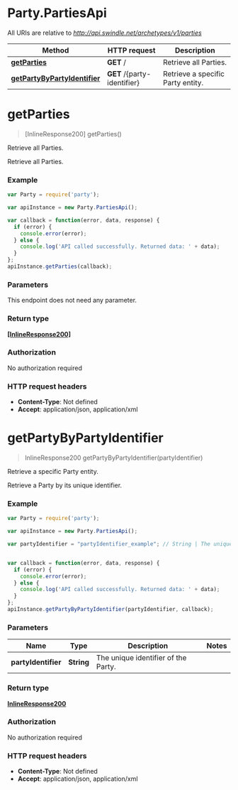 # Party.PartiesApi

All URIs are relative to *http://api.swindle.net/archetypes/v1/parties*

Method | HTTP request | Description
------------- | ------------- | -------------
[**getParties**](PartiesApi.md#getParties) | **GET** / | Retrieve all Parties.
[**getPartyByPartyIdentifier**](PartiesApi.md#getPartyByPartyIdentifier) | **GET** /{party-identifier} | Retrieve a specific Party entity.


<a name="getParties"></a>
# **getParties**
> [InlineResponse200] getParties()

Retrieve all Parties.

Retrieve all Parties.

### Example
```javascript
var Party = require('party');

var apiInstance = new Party.PartiesApi();

var callback = function(error, data, response) {
  if (error) {
    console.error(error);
  } else {
    console.log('API called successfully. Returned data: ' + data);
  }
};
apiInstance.getParties(callback);
```

### Parameters
This endpoint does not need any parameter.

### Return type

[**[InlineResponse200]**](InlineResponse200.md)

### Authorization

No authorization required

### HTTP request headers

 - **Content-Type**: Not defined
 - **Accept**: application/json, application/xml

<a name="getPartyByPartyIdentifier"></a>
# **getPartyByPartyIdentifier**
> InlineResponse200 getPartyByPartyIdentifier(partyIdentifier)

Retrieve a specific Party entity.

Retrieve a Party by its unique identifier.

### Example
```javascript
var Party = require('party');

var apiInstance = new Party.PartiesApi();

var partyIdentifier = "partyIdentifier_example"; // String | The unique identifier of the Party.


var callback = function(error, data, response) {
  if (error) {
    console.error(error);
  } else {
    console.log('API called successfully. Returned data: ' + data);
  }
};
apiInstance.getPartyByPartyIdentifier(partyIdentifier, callback);
```

### Parameters

Name | Type | Description  | Notes
------------- | ------------- | ------------- | -------------
 **partyIdentifier** | **String**| The unique identifier of the Party. | 

### Return type

[**InlineResponse200**](InlineResponse200.md)

### Authorization

No authorization required

### HTTP request headers

 - **Content-Type**: Not defined
 - **Accept**: application/json, application/xml

